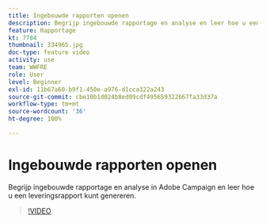 ```yaml
---
title: Ingebouwde rapporten openen
description: Begrijp ingebouwde rapportage en analyse en leer hoe u een leveringsrapport kunt genereren.
feature: Rapportage
kt: 7784
thumbnail: 334965.jpg
doc-type: feature video
activity: use
team: WWFRE
role: User
level: Beginner
exl-id: 11b67a60-b9f1-450e-a976-d1cca322a243
source-git-commit: cbe10b1d024b8ed09cdf495659322b67fa33d37a
workflow-type: tm+mt
source-wordcount: '36'
ht-degree: 100%

---
```


# Ingebouwde rapporten openen

Begrijp ingebouwde rapportage en analyse in Adobe Campaign en leer hoe u een leveringsrapport kunt genereren.

>[!VIDEO](https://video.tv.adobe.com/v/334965?quality=12)
